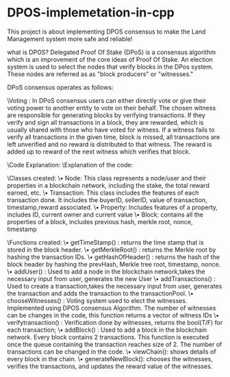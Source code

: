 # DPOS-implemetation-in-cpp

This project is about implementing DPOS consensus to make the Land Management system more safe and reliable!

what is DPOS?
Delegated Proof Of Stake (DPoS) is a consensus algorithm which is an improvement of the core ideas of Proof Of Stake. An election system is used to select the nodes that verify blocks in the DPos system. These nodes are referred as as "block producers" or  "witnesses."

DPoS consensus operates as follows:

\Voting :
In DPoS consensus users can either directly vote or give their voting power to another entity to vote on their behalf. The chosen witness are responsible for generating blocks by verifying transactions. If they verify and sign all transactions in a block, they are rewarded, which is usually shared with those who have voted for witness. If a witness fails to verify all transactions in the given time, block is missed, all transactions are left  unverified and no reward is distributed to that witness. The reward is added up to reward of the next witness which verifies that block.

\Code Explanation:
\Explanation of the code:

\Classes created:
\•	Node: This class represents a node/user and their properties in a blockchain network, including the stake, the total reward earned, etc.
\•	Transaction: This class includes the features of each transaction done. It includes the buyerID, sellerID, value of transaction, timestamp,reward associated.
\•	Property: Includes features of a property, includes ID, current owner and current value
\•	Block: contains all the properties of a block, includes previous hash, merkle root, nonce, timestamp

\Functions created:
\•	getTimeStamp() : returns the time stamp that is stored in the block header.
\•	getMerkleRoot() : returns the Merkle root by hashing the transaction IDs.
\•	getHashOfHeader() : returns the hash of the block header by hashing the prevHash, Merkle tree root, timestamp, nonce.
\•	addUser() : Used to add a node in the blockchain network,takes the necessary input from user, generates the new User
\•	addTransactions() : Used to create a transaction,takes the necessary input from user, generates the transaction and adds the transaction to the transactionPool.
\•	chooseWitnesses() : Voting system used to elect the witnesses. Implemented using DPOS consensus Algorithm. The number of witnesses can be changes in the code, this function returns a vector<int> of witness IDs
\•	verifytransaction() : Verification done by witnesses, returns the bool(T/F) for each transaction;
\•	addBlock() : Used to add a block in the blockchain network. Every block contains 2 transactions. This function is executed once the queue containing the transaction reaches size of 2. The number of transactions can be changed in the code.
\•	viewChain(): shows details of every block in the chain.
\•	generateNewBlock(): chooses the witnesses, verifies the transactions, and updates the reward value of the witnesses.
